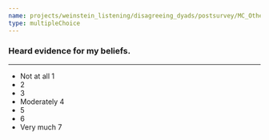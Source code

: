 ```yaml
---
name: projects/weinstein_listening/disagreeing_dyads/postsurvey/MC_Other_3.md
type: multipleChoice
---
```


### Heard evidence for my beliefs.

---

- Not at all 1
- 2
- 3
- Moderately 4
- 5
- 6
- Very much 7
